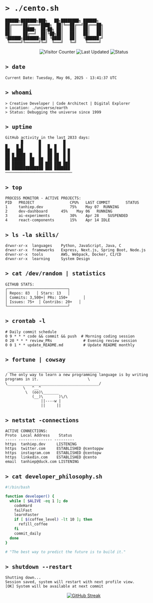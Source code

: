 # `> ./cento.sh`

```
██████╗███████╗███╗   ██╗████████╗ ██████╗ 
██╔════╝██╔════╝████╗  ██║╚══██╔══╝██╔═══██╗
██║     █████╗  ██╔██╗ ██║   ██║   ██║   ██║
██║     ██╔══╝  ██║╚██╗██║   ██║   ██║   ██║
╚██████╗███████╗██║ ╚████║   ██║   ╚██████╔╝
 ╚═════╝╚══════╝╚═╝  ╚═══╝   ╚═╝    ╚═════╝
```

<div align="center">
  
![Visitor Counter](https://komarev.com/ghpvc/?username=centopw&style=flat-square&color=grey&label=VISITORS)
![Last Updated](https://img.shields.io/github/last-commit/centopw/centopw?label=LAST%20UPDATED&style=flat-square)
![Status](https://img.shields.io/badge/STATUS-ONLINE-brightgreen?style=flat-square)

</div>

## `> date`
```
Current Date: Tuesday, May 06, 2025 - 13:41:37 UTC
```

## `> whoami`
```
> Creative Developer | Code Architect | Digital Explorer
> Location: ./universe/earth
> Status: Debugging the universe since 1999
```

## `> uptime`
```
GitHub activity in the last 2833 days:
       █       █          █   
█    █ █       █   █  █   █   
██   ███       █   ██ █   █ █ 
██ █ ████  █   █   ██ ██  █ █ 
██ ██████  ██  ██  ██ ██  █ █ 
██ ██████  ██  ██ ███ ███ ███ 
██ ██████████████ ███ ███████ 
──────────────────────────────
```

## `> top`
```
PROCESS MONITOR - ACTIVE PROJECTS:
PID   PROJECT                CPU%   LAST COMMIT       STATUS
1     tanhiep.dev            75%    May 07  RUNNING
2     dev-dashboard      45%    May 06   RUNNING
3     ai-experiments         30%    Apr 28    SUSPENDED
4     react-components       15%    Apr 14 IDLE
```

## `> ls -la skills/`
```
drwxr-xr-x  languages    Python, JavaScript, Java, C
drwxr-xr-x  frameworks   Express, Next.js, Spring Boot, Node.js
drwxr-xr-x  tools        AWS, Webpack, Docker, CI/CD
drwxr-xr-x  learning     System Design
```

## `> cat /dev/random | statistics`
```
GITHUB STATS:
┌───────────────────────────┐
│ Repos: 83   │ Stars: 13   │
│ Commits: 3,500+│ PRs: 150+       │
│ Issues: 75+  │ Contribs: 20+   │
└───────────────────────────┘
```

## `> crontab -l`
```
# Daily commit schedule
0 9 * * * code && commit && push  # Morning coding session
0 20 * * * review_PRs              # Evening review session
0 0 1 * * update_README.md         # Update README monthly
```

## `> fortune | cowsay`
```
 _________________________________________
/ The only way to learn a new programming language is by writing programs in it.                      \
\_________________________________________/
        \   ^__^
         \  (oo)\_______
            (__)\       )\/\
                ||----w |
                ||     ||
```

## `> netstat -connections`
```
ACTIVE CONNECTIONS:
Proto  Local Address    Status
----- --------------- ---------
https  tanhiep.dev     LISTENING
https  twitter.com     ESTABLISHED @centoppw
https  instagram.com   ESTABLISHED @centopw
https  linkedin.com    ESTABLISHED @cento
email  tanhiep@duck.com LISTENING
```

## `> cat developer_philosophy.sh`
```bash
#!/bin/bash

function developer() {
  while [ $ALIVE -eq 1 ]; do
    codeHard
    failFast
    learnFaster
    if [ $(coffee_level) -lt 10 ]; then
      refill_coffee
    fi
    commit_daily
  done
}

# "The best way to predict the future is to build it."
```

## `> shutdown --restart`
```
Shutting down...
Session saved, system will restart with next profile view.
[OK] System will be available at next commit
```

<div align="center">
  
[![GitHub Streak](https://streak-stats.demolab.com?user=centopw&theme=dark&hide_border=true&date_format=j%20M%5B%20Y%5D&mode=weekly)](https://github.com/centopw)

</div>

<!-- 
GITHUB ACTIONS SETUP:
This README is automatically updated daily with:
1. Current date and status message
2. Recent GitHub activity statistics
3. Latest project commits
4. Current languages and tools from repos
5. Random developer quotes
6. Real-time GitHub stats

See .github/workflows/update-readme.yml for implementation
-->
